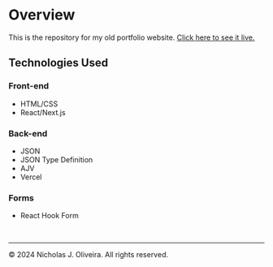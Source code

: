 # Overview

This is the repository for my old portfolio website. [Click here to see it live.](https://portfolio-website-murex-delta.vercel.app/)

## Technologies Used

### Front-end

- HTML/CSS
- React/Next.js

### Back-end

- JSON
- JSON Type Definition
- AJV
- Vercel

### Forms

- React Hook Form

<br>

---

© 2024 Nicholas J. Oliveira. All rights reserved.

